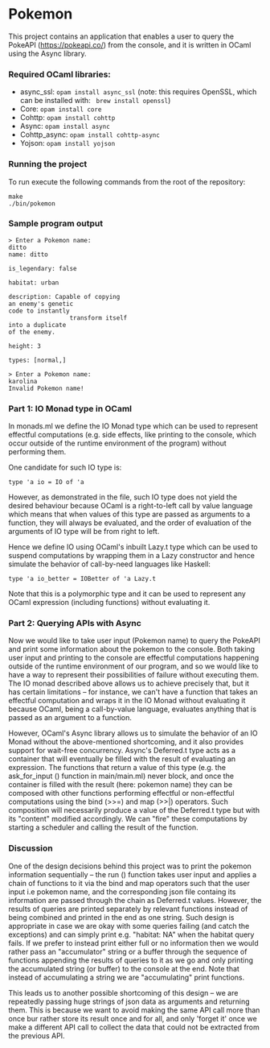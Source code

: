 # Pokemon 

This project contains an application that enables a user to query the PokeAPI (https://pokeapi.co/) from the console, and it is written in OCaml using the Async library.


### Required OCaml libraries:
- async_ssl: ```opam install async_ssl``` (note: this requires OpenSSL, which can be installed with: ``` brew install openssl```)
- Core: ```opam install core```
- Cohttp: ```opam install cohttp```
- Async: ```opam install async```
- Cohttp_async: ```opam install cohttp-async```
- Yojson: ```opam install yojson```

### Running the project
To run execute the following commands from the root of the repository:
```
make
./bin/pokemon
```

### Sample program output

```
> Enter a Pokemon name: 
ditto
name: ditto 
 
is_legendary: false 
 
habitat: urban 
 
description: Capable of copying
an enemy's genetic
code to instantly
                 transform itself
into a duplicate
of the enemy. 
 
height: 3 
 
types: [normal,] 
```

```
> Enter a Pokemon name: 
karolina
Invalid Pokemon name!
```

### Part 1: IO Monad type in OCaml

In monads.ml we define the IO Monad type which can be used to represent effectful computations (e.g. side effects, like printing to the console, which occur outside of the runtime environment of the program) without performing them.

One candidate for such IO type is:
```
type 'a io = IO of 'a
```

However, as demonstrated in the file, such IO type does not yield the desired behaviour because OCaml is a right-to-left call by value language which means that when values of this type are passed as arguments to a function, they will always be evaluated, and the order of evaluation of the arguments of IO type will be from right to left.

Hence we define IO using OCaml's inbuilt Lazy.t type which can be used to suspend computations by
wrapping them in a Lazy constructor and hence simulate the behavior of call-by-need languages like Haskell:
```
type 'a io_better = IOBetter of 'a Lazy.t
```
Note that this is a polymorphic type and it can be used to represent any OCaml expression (including functions) without evaluating it.


### Part 2: Querying APIs with Async

Now we would like to take user input (Pokemon name) to query the PokeAPI and print some information about the pokemon to the console. Both taking user input and printing to the console are effectful computations happening outside of the runtime environment of our program, and so we would like to have a way to represent their possibilities of failure without executing them. The IO monad described above allows us to achieve precisely that, but it has certain limitations – for instance, we can't have a function that takes an effectful computation and wraps it in the IO Monad without evaluating it because OCaml, being a call-by-value language, evaluates anything that is passed as an argument to a function. 

However, OCaml's Async library allows us to simulate the behavior of an IO Monad without the above-mentioned shortcoming, and it also provides support for wait-free concurrency. Async's Deferred.t type acts as a container that will eventually be filled with the result of evaluating an expression. The functions that return a value of this type (e.g. the ask_for_input () function in main/main.ml) never block, and once the container is filled with the result (here: pokemon name) they can be composed with other functions performing effectful or non-effectful computations using the bind (>>=) and map (>>|) operators. Such composition will necessarily produce a value of the Deferred.t type but with its "content" modified accordingly. We can "fire" these computations by starting a scheduler and calling the result of the function.

### Discussion

One of the design decisions behind this project was to print the pokemon information sequentially – the run () function takes user input and applies a chain of functions to it via the bind and map operators such that the user input i.e pokemon name, and the corresponding json file containg its information are passed through the chain as Deferred.t values. However, the results of queries are printed separately by relevant functions instead of being combined and printed in the end as one string. Such design is appropriate in case we are okay with some queries failing (and catch the exceptions) and can simply print e.g. "habitat: NA" when the habitat query fails. If we prefer to instead print either full or no information then we would rather pass an "accumulator" string or a buffer through the sequence of functions appending the results of queries to it as we go and only printing the accumulated string (or buffer) to the console at the end. Note that instead of accumulating a string we are "accumulating" print functions.

This leads us to another possible shortcoming of this design – we are repeatedly passing huge strings of json data as arguments and returning them. This is because we want to avoid making the same API call more than once bur rather store its result once and for all, and only 'forget it' once we make a different API call to collect the data that could not be extracted from the previous API.
